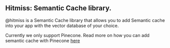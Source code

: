 ## Hitmiss: Semantic Cache library.

@hitmiss is a Semantic Cache library that allows you to add Semantic cache into your app with the vector database of your choice.

Currently we only support Pinecone. Read more on how you can add semantic cache with Pinecone [here](https://github.com/harshsbhat/hitmiss/tree/main/pinecone#readme) 
